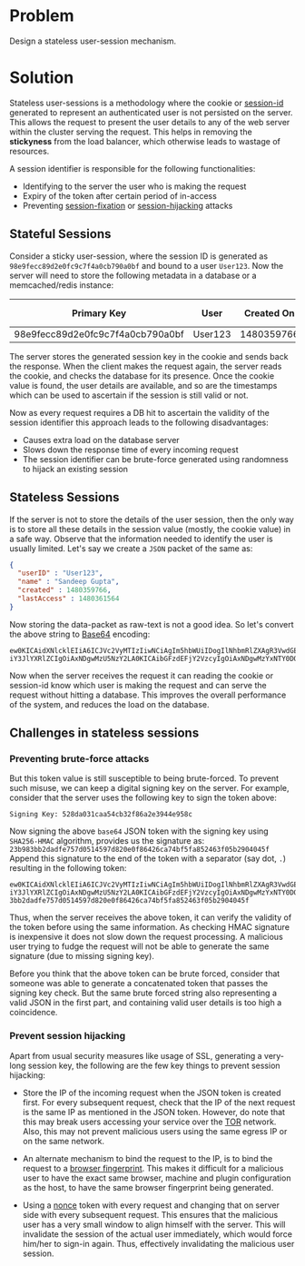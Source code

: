 # Problem

Design a stateless user-session mechanism.

# Solution

Stateless user-sessions is a methodology where the cookie or [session-id](https://en.wikipedia.org/wiki/Session_ID)
generated to represent an authenticated user is not persisted on the server. This
allows the request to present the user details to any of the web server within the
cluster serving the request. This helps in removing the **stickyness** from the
load balancer, which otherwise leads to wastage of resources.

A session identifier is responsible for the following functionalities:

* Identifying to the server the user who is making the request
* Expiry of the token after certain period of in-access
* Preventing [session-fixation](https://www.owasp.org/index.php/Session_fixation)
or [session-hijacking](https://www.owasp.org/index.php/Session_hijacking_attack) attacks

## Stateful Sessions

Consider a sticky user-session, where the session ID is generated as `98e9fecc89d2e0fc9c7f4a0cb790a0bf`
and bound to a user `User123`. Now the server will need to store the following
metadata in a database or a memcached/redis instance:

| Primary Key                      |  User   | Created On | Last Accessed |
|----------------------------------|---------|------------|---------------|
| 98e9fecc89d2e0fc9c7f4a0cb790a0bf | User123 | 1480359766 | 1480361564    |

The server stores the generated session key in the cookie and sends back the response.
When the client makes the request again, the server reads the cookie, and checks
the database for its presence. Once the cookie value is found, the user details
are available, and so are the timestamps which can be used to ascertain if the
session is still valid or not.

Now as every request requires a DB hit to ascertain the validity of the session
identifier this approach leads to the following disadvantages:

* Causes extra load on the database server
* Slows down the response time of every incoming request
* The session identifier can be brute-force generated using randomness to hijack
an existing session

## Stateless Sessions

If the server is not to store the details of the user session, then the only way
is to store all these details in the session value (mostly, the cookie value) in
a safe way. Observe that the information needed to identify the user is usually
limited. Let's say we create a `JSON` packet of the same as:

```json
{
  "userID" : "User123",
  "name" : "Sandeep Gupta",
  "created" : 1480359766,
  "lastAccess" : 1480361564
}
```

Now storing the data-packet as raw-text is not a good idea. So let's convert the
above string to [Base64](https://en.wikipedia.org/wiki/Base64) encoding:

```text
ew0KICAidXNlcklEIiA6ICJVc2VyMTIzIiwNCiAgIm5hbWUiIDogIlNhbmRlZXAgR3VwdGEiLA0KICA
iY3JlYXRlZCIgOiAxNDgwMzU5NzY2LA0KICAibGFzdEFjY2VzcyIgOiAxNDgwMzYxNTY0DQp9
```

Now when the server receives the request it can reading the cookie or session-id
know which user is making the request and can serve the request without hitting
a database. This improves the overall performance of the system, and reduces the
load on the database.

## Challenges in stateless sessions

### Preventing brute-force attacks

But this token value is still susceptible to being brute-forced. To prevent such
misuse, we can keep a digital signing key on the server. For example, consider
that the server uses the following key to sign the token above:

```
Signing Key: 528da031caa54cb32f86a2e3944e958c
```

Now signing the above `base64` JSON token with the signing key using `SHA256-HMAC`
algorithm, provides us the signature as: `23b983bb2dadfe757d0514597d820e0f86426ca74bf5fa852463f05b2904045f`
Append this signature to the end of the token with a separator (say dot, `.`)
resulting in the following token:

```
ew0KICAidXNlcklEIiA6ICJVc2VyMTIzIiwNCiAgIm5hbWUiIDogIlNhbmRlZXAgR3VwdGEiLA0KICA
iY3JlYXRlZCIgOiAxNDgwMzU5NzY2LA0KICAibGFzdEFjY2VzcyIgOiAxNDgwMzYxNTY0DQp9.23b98
3bb2dadfe757d0514597d820e0f86426ca74bf5fa852463f05b2904045f
```

Thus, when the server receives the above token, it can verify the validity of the
token before using the same information. As checking HMAC signature is inexpensive
it does not slow down the request processing. A malicious user trying to fudge the
request will not be able to generate the same signature (due to missing signing
key).

Before you think that the above token can be brute forced, consider that someone
was able to generate a concatenated token that passes the signing key check. But
the same brute forced string also representing a valid JSON in the first part, and
containing valid user details is too high a coincidence.

### Prevent session hijacking

Apart from usual security measures like usage of SSL, generating a very-long session
key, the following are the few key things to prevent session hijacking:

* Store the IP of the incoming request when the JSON token is created first. For
every subsequent request, check that the IP of the next request is the same IP as
mentioned in the JSON token. However, do note that this may break users accessing
your service over the [TOR](https://www.torproject.org/) network. Also, this may
not prevent malicious users using the same egress IP or on the same network.

* An alternate mechanism to bind the request to the IP, is to bind the request to
a [browser fingerprint](https://en.wikipedia.org/wiki/Device_fingerprint). This
makes it difficult for a malicious user to have the exact same browser, machine and plugin
configuration as the host, to have the same browser fingerprint being generated.

* Using a [nonce](https://en.wikipedia.org/wiki/Cryptographic_nonce) token with
every request and changing that on server side with every subsequent request. This
ensures that the malicious user has a very small window to align himself with the
server. This will invalidate the session of the actual user immediately, which would
force him/her to sign-in again. Thus, effectively invalidating the malicious user
session.

